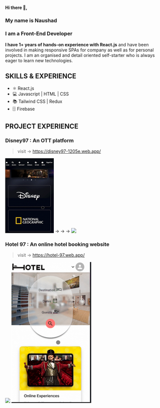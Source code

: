 #### Hi there 👋,
### My name is Naushad
### I am a Front-End Developer


**I have 1+ years of hands-on experience with React.js** and have been involved in making responsive SPAs for company as well as for personal projects. I am an organised and detail oriented self-starter who is always eager to learn new technologies.

## SKILLS & EXPERIENCE
 * ⚛️ React.js
 * 💻 Javascript | HTML | CSS 
 * 📚 Tailwind CSS | Redux 
 * 🗄️ Firebase
 
## PROJECT EXPERIENCE 


### Disney97 : An OTT platform
> visit → https://disney97-1205e.web.app/

<span>  <img src="https://github.com/MNaushad97/Disney97/blob/main/src/features/DisneyMobileHome.gif" width="156" height="239.28" />  </span>
 →  →  → <img src="https://github.com/MNaushad97/Disney97/blob/main/src/features/DisneyDynamicLink.gif" width="403" />



### Hotel 97 : An online hotel booking website
> visit → https://hotel-97.web.app/
<img src="https://github.com/MNaushad97/Hotel97/blob/main/src/images/hotelWebHome.gif" width="256" />
<img src="https://github.com/MNaushad97/Hotel97/blob/main/src/images/hotelMobileHome.gif" width="256" />




<!--
**MNaushad97/MNaushad97** is a ✨ _special_ ✨ repository because its `README.md` (this file) appears on your GitHub profile.

Here are some ideas to get you started:

- 🔭 I’m currently working on ...
- 🌱 I’m currently learning ...
- 👯 I’m looking to collaborate on ...
- 🤔 I’m looking for help with ...
- 💬 Ask me about ...
- 📫 How to reach me: ...
- 😄 Pronouns: ...
- ⚡ Fun fact: ...
-->
